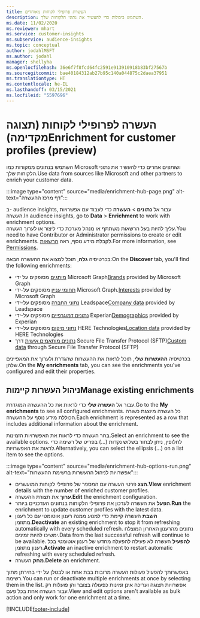 ```yaml
---
title: העשרת פרופילי לקוחות מאוחדים
description: השתמש ביכולות כדי להעשיר את נתוני הלקוחות שלך.
ms.date: 11/02/2020
ms.reviewer: mhart
ms.service: customer-insights
ms.subservice: audience-insights
ms.topic: conceptual
author: jodahlMSFT
ms.author: jodahl
manager: shellyha
ms.openlocfilehash: 36e6f7f8fcd64fc2591e913910918b83bf27567b
ms.sourcegitcommit: bae40184312ab27b95c140a044875c2daea37951
ms.translationtype: HT
ms.contentlocale: he-IL
ms.lasthandoff: 03/15/2021
ms.locfileid: "5597696"
---
```

# <a name="enrichment-for-customer-profiles-preview"></a><span data-ttu-id="6a345-103">העשרה לפרופילי לקוחות (תצוגה מקדימה)</span><span class="sxs-lookup"><span data-stu-id="6a345-103">Enrichment for customer profiles (preview)</span></span>

<span data-ttu-id="6a345-104">השתמש בנתונים ממקורות כמו Microsoft ושותפים אחרים כדי להעשיר את נתוני הלקוחות שלך.</span><span class="sxs-lookup"><span data-stu-id="6a345-104">Use data from sources like Microsoft and other partners to enrich your customer data.</span></span>

:::image type="content" source="media/enrichment-hub-page.png" alt-text="דף מרכז ההעשרה":::

<span data-ttu-id="6a345-106">ב- audience insights, עבור אל **נתונים** > **העשרה** כדי לעבוד עם אפשרויות העשרה.</span><span class="sxs-lookup"><span data-stu-id="6a345-106">In audience insights, go to **Data** > **Enrichment** to work with enrichment options.</span></span>    
<span data-ttu-id="6a345-107">עליך להיות בעל הרשאות משתתף או מנהל מערכת כדי ליצור או לערוך העשרה.</span><span class="sxs-lookup"><span data-stu-id="6a345-107">You need to have Contributor or Administrator permissions to create or edit enrichments.</span></span> <span data-ttu-id="6a345-108">לקבלת מידע נוסף, ראה [הרשאות](permissions.md).</span><span class="sxs-lookup"><span data-stu-id="6a345-108">For more information, see [Permissions](permissions.md).</span></span>

<span data-ttu-id="6a345-109">בכרטיסיה **גלה**, תוכל למצוא את ההעשרה הבאה:</span><span class="sxs-lookup"><span data-stu-id="6a345-109">On the **Discover** tab, you'll find the following enrichments:</span></span>

- <span data-ttu-id="6a345-110">[מותגים](enrichment-microsoft-graph.md) מסופקים על ידי Microsoft Graph</span><span class="sxs-lookup"><span data-stu-id="6a345-110">[Brands](enrichment-microsoft-graph.md) provided by Microsoft Graph</span></span>
- <span data-ttu-id="6a345-111">[תחומי עניין](enrichment-microsoft-graph.md) מסופקים על-ידי Microsoft Graph.</span><span class="sxs-lookup"><span data-stu-id="6a345-111">[Interests](enrichment-microsoft-graph.md) provided by Microsoft Graph</span></span>
- <span data-ttu-id="6a345-112">[נתוני החברה](enrichment-leadspace.md) מסופקים על-ידי Leadspace</span><span class="sxs-lookup"><span data-stu-id="6a345-112">[Company data](enrichment-leadspace.md) provided by Leadspace</span></span>
- <span data-ttu-id="6a345-113">[נתונים דמוגרפיים](enrichment-experian.md) מסופקים על-ידי Experian</span><span class="sxs-lookup"><span data-stu-id="6a345-113">[Demographics](enrichment-experian.md) provided by Experian</span></span>
- <span data-ttu-id="6a345-114">[נתוני מיקום](enrichment-here.md) מסופקים על-ידי HERE Technologies</span><span class="sxs-lookup"><span data-stu-id="6a345-114">[Location data](enrichment-here.md) provided by HERE Technologies</span></span>
- <span data-ttu-id="6a345-115">[נתונים מותאמים אישית](enrichment-SFTP-custom-import.md) דרך Secure File Transfer Protocol‏ (SFTP)</span><span class="sxs-lookup"><span data-stu-id="6a345-115">[Custom data](enrichment-SFTP-custom-import.md) through Secure File Transfer Protocol (SFTP)</span></span>

<span data-ttu-id="6a345-116">בכרטיסיה **ההעשרות שלי**, תוכל לראות את ההעשרות שהגדרת ולערוך את המאפיינים שלהן.</span><span class="sxs-lookup"><span data-stu-id="6a345-116">On the **My enrichments** tab, you can see the enrichments you've configured and edit their properties.</span></span>

## <a name="manage-existing-enrichments"></a><span data-ttu-id="6a345-117">ניהול העשרות קיימות</span><span class="sxs-lookup"><span data-stu-id="6a345-117">Manage existing enrichments</span></span>

<span data-ttu-id="6a345-118">עבור אל **העשרה שלי** כדי לראות את כל ההעשרה המוגדרת.</span><span class="sxs-lookup"><span data-stu-id="6a345-118">Go to the **My enrichments** to see all configured enrichments.</span></span> <span data-ttu-id="6a345-119">כל העשרה מיוצגת כשורה הכוללת מידע נוסף על ההעשרה.</span><span class="sxs-lookup"><span data-stu-id="6a345-119">Each enrichment is represented as a row that includes additional information about the enrichment.</span></span>

<span data-ttu-id="6a345-120">בחר העשרה כדי לראות את האפשרויות הזמינות.</span><span class="sxs-lookup"><span data-stu-id="6a345-120">Select an enrichment to see the available options.</span></span> <span data-ttu-id="6a345-121">לחלופין, ניתן לבחור בשלוש נקדות (...) בפריט של רשימה כדי לראות את האפשרויות.</span><span class="sxs-lookup"><span data-stu-id="6a345-121">Alternatively, you can select the ellipsis (...) on a list item to see the options.</span></span>

:::image type="content" source="media/enrichment-hub-options-run.png" alt-text="אפשרויות לניהול ההעשרות ברשימת ההעשרות":::

- <span data-ttu-id="6a345-123">**הצג** פרטי העשרה עם המספר של פרופילי לקוחות המועשרים.</span><span class="sxs-lookup"><span data-stu-id="6a345-123">**View** enrichment details with the number of enriched customer profiles.</span></span>
- <span data-ttu-id="6a345-124">**ערוך** את תצורת ההעשרה.</span><span class="sxs-lookup"><span data-stu-id="6a345-124">**Edit** the enrichment configuration.</span></span>
- <span data-ttu-id="6a345-125">**הפעל** את העשרה לעדכון את פרופילי הלקוחות בנתונים העדכניים ביותר.</span><span class="sxs-lookup"><span data-stu-id="6a345-125">**Run** the enrichment to update customer profiles with the latest data.</span></span>
- <span data-ttu-id="6a345-126">**השבת** העשרה קיימת כדי למנוע ממנה רענון אוטומטי עם כל רענון מתוזמן.</span><span class="sxs-lookup"><span data-stu-id="6a345-126">**Deactivate** an existing enrichment to stop it from refreshing automatically with every scheduled refresh.</span></span> <span data-ttu-id="6a345-127">נתונים מהרענון האחרון המוצלח ימשיכו להיות זמינים.</span><span class="sxs-lookup"><span data-stu-id="6a345-127">Data from the last successful refresh will continue to be available.</span></span> <span data-ttu-id="6a345-128">**להפעיל** העשרה לא פעילה להפעלה מחדש של רענון אוטומטי בכל רענון מתוזמן.</span><span class="sxs-lookup"><span data-stu-id="6a345-128">**Activate** an inactive enrichment to restart automatic refreshing with every scheduled refresh.</span></span>
- <span data-ttu-id="6a345-129">**מחק** העשרה.</span><span class="sxs-lookup"><span data-stu-id="6a345-129">**Delete** an enrichment.</span></span>

<span data-ttu-id="6a345-130">באפשרותך להפעיל פעולות העשרה מרובות בבת אחת או לבטלן על ידי בחירתן מתוך רשימה.</span><span class="sxs-lookup"><span data-stu-id="6a345-130">You can run or deactivate multiple enrichments at once by selecting them in the list.</span></span> <span data-ttu-id="6a345-131">אפשרויות תצוגה ועריכה אינן זמינות כפעולה בצובר והן פועלות רק עבור העשרה אחת בכל פעם.</span><span class="sxs-lookup"><span data-stu-id="6a345-131">View and edit options aren't available as bulk action and only work for one enrichment at a time.</span></span>


[!INCLUDE[footer-include](../includes/footer-banner.md)]